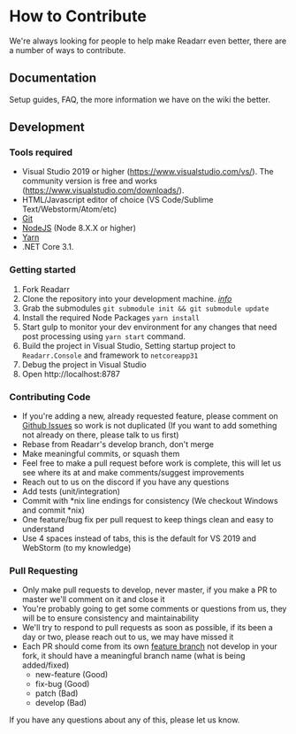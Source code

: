 # How to Contribute #

We're always looking for people to help make Readarr even better, there are a number of ways to contribute.

## Documentation ##
Setup guides, FAQ, the more information we have on the wiki the better.

## Development ##

### Tools required ###
- Visual Studio 2019 or higher (https://www.visualstudio.com/vs/).  The community version is free and works (https://www.visualstudio.com/downloads/).
- HTML/Javascript editor of choice (VS Code/Sublime Text/Webstorm/Atom/etc)
- [Git](https://git-scm.com/downloads)
- [NodeJS](https://nodejs.org/en/download/) (Node 8.X.X or higher)
- [Yarn](https://yarnpkg.com/)
- .NET Core 3.1. 

### Getting started ###

1. Fork Readarr
2. Clone the repository into your development machine. [*info*](https://help.github.com/articles/working-with-repositories)
3. Grab the submodules `git submodule init && git submodule update`
4. Install the required Node Packages `yarn install`
5. Start gulp to monitor your dev environment for any changes that need post processing using `yarn start` command.
6. Build the project in Visual Studio, Setting startup project to `Readarr.Console` and framework to `netcoreapp31`
7. Debug the project in Visual Studio
8. Open http://localhost:8787

### Contributing Code ###
- If you're adding a new, already requested feature, please comment on [Github Issues](https://github.com/readarr/Readarr/issues "Github Issues") so work is not duplicated (If you want to add something not already on there, please talk to us first)
- Rebase from Readarr's develop branch, don't merge
- Make meaningful commits, or squash them
- Feel free to make a pull request before work is complete, this will let us see where its at and make comments/suggest improvements
- Reach out to us on the discord if you have any questions
- Add tests (unit/integration)
- Commit with *nix line endings for consistency (We checkout Windows and commit *nix)
- One feature/bug fix per pull request to keep things clean and easy to understand
- Use 4 spaces instead of tabs, this is the default for VS 2019 and WebStorm (to my knowledge)

### Pull Requesting ###
- Only make pull requests to develop, never master, if you make a PR to master we'll comment on it and close it
- You're probably going to get some comments or questions from us, they will be to ensure consistency and maintainability
- We'll try to respond to pull requests as soon as possible, if its been a day or two, please reach out to us, we may have missed it
- Each PR should come from its own [feature branch](http://martinfowler.com/bliki/FeatureBranch.html) not develop in your fork, it should have a meaningful branch name (what is being added/fixed)
  - new-feature (Good)
  - fix-bug (Good)
  - patch (Bad)
  - develop (Bad)

If you have any questions about any of this, please let us know.
